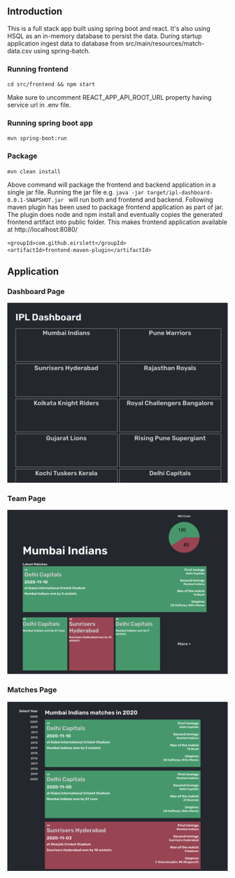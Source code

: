 ## Introduction
This is a full stack app built using spring boot and react. It's also using HSQL as an in-memory database to persist the data. During startup application ingest data to database from src/main/resources/match-data.csv using spring-batch.

### Running frontend
```
cd src/frontend && npm start
```
Make sure to uncomment REACT_APP_API_ROOT_URL property having service url in .env file.

### Running spring boot app
```
mvn spring-boot:run
```

### Package
```
mvn clean install
```
Above command will package the frontend and backend application in a single jar file. Running the jar file e.g. ```java -jar target/ipl-dashboard-0.0.1-SNAPSHOT.jar ``` will run both and frontend and backend. Following maven plugin has been used to package frontend application as part of jar. The plugin does node and npm install and eventually copies the generated frontend artifact into public folder. This makes frontend application available at http://localhost:8080/

```
<groupId>com.github.eirslett</groupId>
<artifactId>frontend-maven-plugin</artifactId>
```


## Application

### Dashboard Page

![Dashboard Page Page](screens/dashboard-page.jpg)

### Team Page

![Team Page Page](screens/team-page.jpg)

### Matches Page

![Matches Page](screens/matches-page.jpg)
